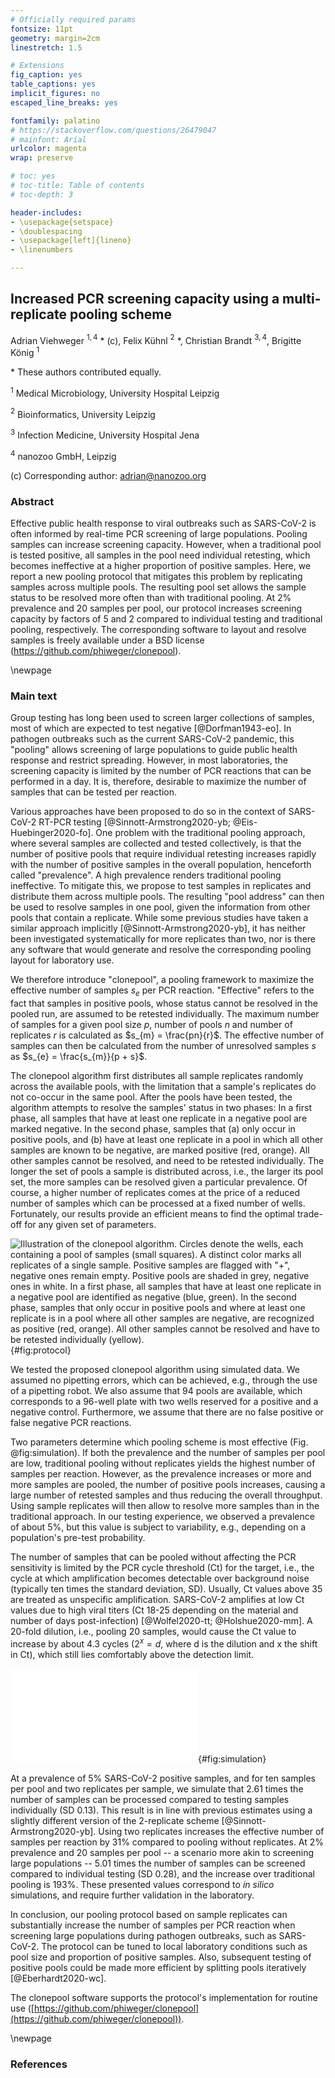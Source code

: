```yaml
---
# Officially required params
fontsize: 11pt
geometry: margin=2cm
linestretch: 1.5

# Extensions
fig_caption: yes
table_captions: yes
implicit_figures: no
escaped_line_breaks: yes

fontfamily: palatino
# https://stackoverflow.com/questions/26479047
# mainfont: Arial
urlcolor: magenta
wrap: preserve

# toc: yes
# toc-title: Table of contents
# toc-depth: 3

header-includes:
- \usepackage{setspace}
- \doublespacing
- \usepackage[left]{lineno}
- \linenumbers

---
```



<!--
pandoc -s --pdf-engine=xelatex -f markdown -t latex -o draft.pdf draft.md --bibliography config/paperpile.bib --csl config/nature.csl --template config/default.tex --filter pandoc-xnos
-->


## Increased PCR screening capacity using a multi-replicate pooling scheme

Adrian Viehweger $^{1, 4}$ \* (c), Felix Kühnl $^2$ \*, Christian Brandt $^{3, 4}$, Brigitte König $^1$

\* These authors contributed equally.

$^1$ Medical Microbiology, University Hospital Leipzig

$^2$ Bioinformatics, University Leipzig

$^3$ Infection Medicine, University Hospital Jena

$^4$ nanozoo GmbH, Leipzig

(c) Corresponding author: adrian@nanozoo.org


### Abstract

Effective public health response to viral outbreaks such as SARS-CoV-2 is often informed by real-time PCR screening of large populations. Pooling samples can increase screening capacity. However, when a traditional pool is tested positive, all samples in the pool need individual retesting, which becomes ineffective at a higher proportion of positive samples. Here, we report a new pooling protocol that mitigates this problem by replicating samples across multiple pools. The resulting pool set allows the sample status to be resolved more often than with traditional pooling. At 2% prevalence and 20 samples per pool, our protocol increases screening capacity by factors of 5 and 2 compared to individual testing and traditional pooling, respectively. The corresponding software to layout and resolve samples is freely available under a BSD license (https://github.com/phiweger/clonepool).


\newpage

### Main text

Group testing has long been used to screen larger collections of samples, most
of which are expected to test negative [@Dorfman1943-eo]. In pathogen
outbreaks such as the current SARS-CoV-2 pandemic, this "pooling" allows
screening of large populations to guide public health response and restrict
spreading. However, in most laboratories, the screening capacity is limited by
the number of PCR reactions that can be performed in a day. It is, therefore,
desirable to maximize the number of samples that can be tested per reaction.

Various approaches have been proposed to do so in the context of SARS-CoV-2
RT-PCR testing [@Sinnott-Armstrong2020-yb; @Eis-Huebinger2020-fo]. One problem
with the traditional pooling approach, where several samples are collected and
tested collectively, is that the number of positive pools that require
individual retesting increases rapidly with the number of positive samples in
the overall population, henceforth called "prevalence". A high prevalence
renders traditional pooling ineffective. To mitigate this, we propose to test samples in
replicates and distribute them across multiple pools. The resulting "pool
address" can then be used to resolve samples in one pool, given the information
from other pools that contain a replicate. While some previous studies have
taken a similar approach implicitly [@Sinnott-Armstrong2020-yb], it has
neither been investigated systematically for more replicates than two, nor is
there any software that would generate and resolve the corresponding pooling
layout for laboratory use.

We therefore introduce "clonepool", a pooling framework to maximize the
effective number of samples $s_{e}$ per PCR reaction. "Effective" refers to
the fact that samples in positive pools, whose status cannot be resolved in
the pooled run, are assumed to be retested individually. The maximum number of
samples for a given pool size $p$, number of pools $n$ and number of
replicates $r$ is calculated as $s_{m} = \frac{pn}{r}$. The effective number
of samples can then be calculated from the number of unresolved samples $s$ as
$s_{e} = \frac{s_{m}}{p + s}$.

The clonepool algorithm first distributes all sample replicates randomly
across the available pools, with the limitation that a sample's replicates do
not co-occur in the same pool. After the pools have been tested, the algorithm
attempts to resolve the samples' status in two phases: In a first phase,
all samples that have at least one replicate in a negative pool are marked
negative. In the second phase, samples that (a) only occur in positive pools,
and (b) have at least one replicate in a pool in which all other samples are
known to be negative, are marked positive (red, orange). All other samples
cannot be resolved, and need to be retested individually. The longer the set
of pools a sample is distributed across, i.e., the larger its pool set,
the more samples can be resolved given a particular prevalence. Of course, a
higher number of replicates comes at the price of a reduced number of samples
which can be processed at a fixed number of wells. Fortunately, our results
provide an efficient means to find the optimal trade-off for any given set of
parameters.

![Illustration of the clonepool algorithm. Circles denote the wells, each
containing a pool of samples (small squares). A distinct color marks all
replicates of a single sample. Positive samples are flagged with
"+", negative ones remain empty. Positive pools are shaded in grey, negative ones in
white.  In a first phase, all samples that have at least one replicate in a
negative pool are identified as negative (blue, green). In the second phase,
samples that only occur in positive pools and where at least one replicate is
in a pool where all other samples are negative, are recognized as positive
(red, orange). All other samples cannot be resolved and have to be retested
individually (yellow).](../img/protocol.png){#fig:protocol}

We tested the proposed clonepool algorithm using simulated data. We assumed no
pipetting errors, which can be achieved, e.g., through the use of a pipetting
robot. We also assume that 94 pools are available, which corresponds to a
96-well plate with two wells reserved for a positive and a negative control.
Furthermore, we assume that there are no false positive or false negative PCR
reactions.

Two parameters determine which pooling scheme is most effective (Fig.
@fig:simulation). If both the prevalence and the number of samples per pool
are low, traditional pooling without replicates yields the highest number of
samples per reaction. However, as the prevalence increases or more and more
samples are pooled, the number of positive pools increases, causing a large
number of retested samples and thus reducing the overall throughput. Using
sample replicates will then allow to resolve more samples than in the
traditional approach. In our testing experience, we observed a prevalence of
about 5%, but this value is subject to variability, e.g., depending on a
population's pre-test probability.

The number of samples that can be pooled without affecting the PCR sensitivity
is limited by the PCR cycle threshold (Ct) for the target, i.e., the cycle at
which amplification becomes detectable over background noise (typically ten
times the standard deviation, SD). Usually, Ct values above 35 are treated as
unspecific amplification. SARS-CoV-2 amplifies at low Ct values due to high
viral titers (Ct 18-25 depending on the material and number of days
post-infection) [@Wolfel2020-tt; @Holshue2020-mm]. A 20-fold dilution, i.e.,
pooling 20 samples, would cause the Ct value to increase by about 4.3 cycles
($2^x = d$, where d is the dilution and x the shift in Ct), which still lies
comfortably above the detection limit.

<!--
See 8. here:

https://www.ecdc.europa.eu/en/all-topics-z/coronavirus/threats-and-outbreaks/covid-19/laboratory-support/questions
-->

![Simulation results for different percentages of positive samples (x-axis),
replicates (colors), and pool sizes (panels). The target metric is the
effective number of samples per PCR reaction, which includes the individual
retesting of samples that cannot be resolved in the first pooling run.
](../img/sim.pdf){#fig:simulation}

At a prevalence of 5% SARS-CoV-2 positive samples, and for ten samples per
pool and two replicates per sample, we simulate that 2.61 times the number of
samples can be processed compared to testing samples individually (SD 0.13).
This result is in line with previous estimates using a slightly different
version of the 2-replicate scheme [@Sinnott-Armstrong2020-yb]. Using two
replicates increases the effective number of samples per reaction by 31%
compared to pooling without replicates. At 2% prevalence and 20 samples per
pool -- a scenario more akin to screening large populations -- 5.01 times the
number of samples can be screened compared to individual testing (SD 0.28),
and the increase over traditional pooling is 193%. These presented values
correspond to _in silico_ simulations, and require further validation in the
laboratory.

<!--

mean(df[df$pool_size==10 & df$prevalence==0.05 & df$replicates==2,]$effective_samples)

10 pool 0.05 1.310641 31% 2 vs 1 and 2.61 more than single-tube (comparable to paper Sinnott-Armstrong2020-yb)

20 pool 0.025 1.626311 63% 3 vs 1 and 2.35 more than single-tube

-->

In conclusion, our pooling protocol based on sample replicates can
substantially increase the number of samples per PCR reaction when screening
large populations during pathogen outbreaks, such as SARS-CoV-2. The protocol
can be tuned to local laboratory conditions such as pool size and proportion
of positive samples. Also, subsequent testing of positive pools could be made more efficient by splitting pools iteratively [@Eberhardt2020-wc].

The clonepool software supports the protocol's implementation for routine use ([https://github.com/phiweger/clonepool](https://github.com/phiweger/clonepool)). 


\newpage

### References




